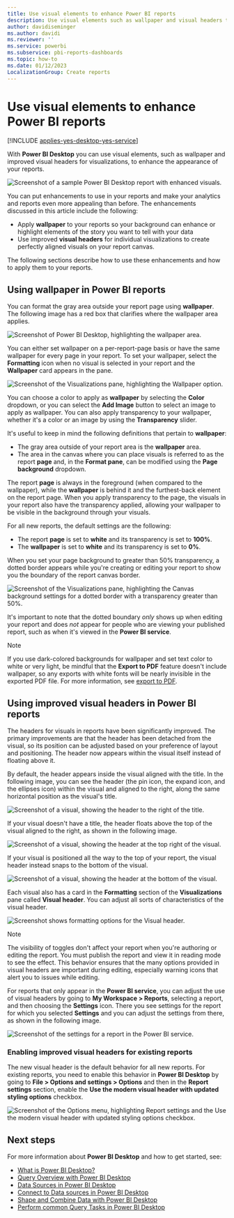 ```yaml
---
title: Use visual elements to enhance Power BI reports
description: Use visual elements such as wallpaper and visual headers to enhance reports
author: davidiseminger
ms.author: davidi
ms.reviewer: ''
ms.service: powerbi
ms.subservice: pbi-reports-dashboards
ms.topic: how-to
ms.date: 01/12/2023
LocalizationGroup: Create reports
---
```

# Use visual elements to enhance Power BI reports

[!INCLUDE [applies-yes-desktop-yes-service](../includes/applies-yes-desktop-yes-service.md)]

With **Power BI Desktop** you can use visual elements, such as wallpaper and improved visual headers for visualizations, to enhance the appearance of your reports.

![Screenshot of a sample Power BI Desktop report with enhanced visuals.](media/desktop-visual-elements-for-reports/visual-elements-for-reports_01.png)

You can put enhancements to use in your reports and make your analytics and reports even more appealing than before. The enhancements discussed in this article include the following:

* Apply **wallpaper** to your reports so your background can enhance or highlight elements of the story you want to tell with your data
* Use improved **visual headers** for individual visualizations to create perfectly aligned visuals on your report canvas.

The following sections describe how to use these enhancements and how to apply them to your reports.

## Using wallpaper in Power BI reports

You can format the gray area outside your report page using **wallpaper**. The following image has a red box that clarifies where the wallpaper area applies.

![Screenshot of Power BI Desktop, highlighting the wallpaper area.](media/desktop-visual-elements-for-reports/visual-elements-for-reports_02.png)

You can either set wallpaper on a per-report-page basis or have the same wallpaper for every page in your report. To set your wallpaper, select the **Formatting** icon when no visual is selected in your report and the **Wallpaper** card appears in the pane.

![Screenshot of the Visualizations pane, highlighting the Wallpaper option.](media/desktop-visual-elements-for-reports/visual-elements-for-reports_03.png)

You can choose a color to apply as **wallpaper** by selecting the **Color** dropdown, or you can select the **Add Image** button to select an image to apply as wallpaper. You can also apply transparency to your wallpaper, whether it's a color or an image by using the **Transparency** slider.

It's useful to keep in mind the following definitions that pertain to **wallpaper**:

* The gray area outside of your report area is the **wallpaper** area.
* The area in the canvas where you can place visuals is referred to as the report **page** and, in the **Format pane**, can be modified using the **Page background** dropdown.

The report **page** is always in the foreground (when compared to the wallpaper), while the **wallpaper** is behind it and the furthest-back element on the report page. When you apply transparency to the page, the visuals in your report also have the transparency applied, allowing your wallpaper to be visible in the background through your visuals.

For all new reports, the default settings are the following:

* The report **page** is set to **white** and its transparency is set to **100%**.
* The **wallpaper** is set to **white** and its transparency is set to **0%**.

When you set your page background to greater than 50% transparency, a dotted border appears while you're creating or editing your report to show you the boundary of the report canvas border.

![Screenshot of the Visualizations pane, highlighting the Canvas background settings for a dotted border with a transparency greater than 50%.](media/desktop-visual-elements-for-reports/visual-elements-for-reports_04.png)

It's important to note that the dotted boundary *only* shows up when editing your report and does *not* appear for people who are viewing your published report, such as when it's viewed in the **Power BI service**.

> [!NOTE]
> If you use dark-colored backgrounds for wallpaper and set text color to white or very light, be mindful that the **Export to PDF** feature doesn't include wallpaper, so any exports with white fonts will be nearly invisible in the exported PDF file. For more information, see [export to PDF](../collaborate-share/end-user-pdf.md).

## Using improved visual headers in Power BI reports

The headers for visuals in reports have been significantly improved. The primary improvements are that the header has been detached from the visual, so its position can be adjusted based on your preference of layout and positioning. The header now appears within the visual itself instead of floating above it.

By default, the header appears inside the visual aligned with the title. In the following image, you can see the header (the pin icon, the expand icon, and the ellipses icon) within the visual and aligned to the right, along the same horizontal position as the visual's title.

![Screenshot of a visual, showing the header to the right of the title.](media/desktop-visual-elements-for-reports/visual-elements-for-reports_05.png)

If your visual doesn't have a title, the header floats above the top of the visual aligned to the right, as shown in the following image.

![Screenshot of a visual, showing the header at the top right of the visual.](media/desktop-visual-elements-for-reports/visual-elements-for-reports_07.png)

If your visual is positioned all the way to the top of your report, the visual header instead snaps to the bottom of the visual.

![Screenshot of a visual, showing the header at the bottom of the visual.](media/desktop-visual-elements-for-reports/visual-elements-for-reports_08.png)

Each visual also has a card in the **Formatting** section of the **Visualizations** pane called **Visual header**. You can adjust all sorts of characteristics of the visual header.

![Screenshot shows formatting options for the Visual header.](media/desktop-visual-elements-for-reports/visual-elements-for-reports_09.png)

> [!NOTE]
> The visibility of toggles don't affect your report when you're authoring or editing the report. You must publish the report and view it in reading mode to see the effect. This behavior ensures that the many options provided in visual headers are important during editing, especially warning icons that alert you to issues while editing.

For reports that only appear in the **Power BI service**, you can adjust the use of visual headers by going to **My Workspace > Reports**, selecting a report, and then choosing the **Settings** icon. There you see settings for the report for which you selected **Settings** and you can adjust the settings from there, as shown in the following image.

![Screenshot of the settings for a report in the Power BI service.](media/desktop-visual-elements-for-reports/visual-elements-for-reports_10.png)

### Enabling improved visual headers for existing reports

The new visual header is the default behavior for all new reports. For existing reports, you need to enable this behavior in **Power BI Desktop** by going to **File > Options and settings > Options** and then in the **Report settings** section, enable the **Use the modern visual header with updated styling options** checkbox.

![Screenshot of the Options menu, highlighting Report settings and the Use the modern visual header with updated styling options checkbox.](media/desktop-visual-elements-for-reports/visual-elements-for-reports_06.png)

## Next steps

For more information about **Power BI Desktop** and how to get started, see:

* [What is Power BI Desktop?](../fundamentals/desktop-what-is-desktop.md)
* [Query Overview with Power BI Desktop](../transform-model/desktop-query-overview.md)
* [Data Sources in Power BI Desktop](../connect-data/desktop-data-sources.md)
* [Connect to Data sources in Power BI Desktop](../connect-data/desktop-connect-to-data.md)
* [Shape and Combine Data with Power BI Desktop](../connect-data/desktop-shape-and-combine-data.md)
* [Perform common Query Tasks in Power BI Desktop](../transform-model/desktop-common-query-tasks.md)